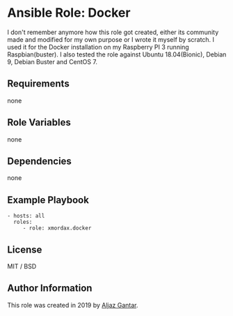 Ansible Role: Docker
=========

I don't remember anymore how this role got created, either its community made and modified for my own purpose or I wrote
it myself by scratch. I used it for the Docker installation on my Raspberry PI 3 running Raspbian(buster). I also tested
the role against Ubuntu 18.04(Bionic), Debian 9, Debian Buster and CentOS 7.

Requirements
------------

none

Role Variables
--------------

none

Dependencies
------------

none

Example Playbook
----------------

    - hosts: all
      roles:
         - role: xmordax.docker

License
-------

MIT / BSD

Author Information
------------------

This role was created in 2019 by [Aljaz Gantar](https://github.com/xMordax).
